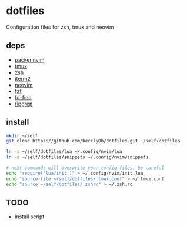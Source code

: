 # dotfiles

Configuration files for zsh, tmux and neovim

## deps
- [packer.nvim](https://github.com/wbthomason/packer.nvim)
- [tmux](https://github.com/tmux/tmux)
- [zsh](https://ohmyz.sh/)
- [iterm2](https://iterm2.com/)
- [neovim](https://neovim.io/)
- [fzf](https://github.com/junegunn/fzf)
- [fd-find](https://github.com/sharkdp/fd)
- [ripgrep](https://github.com/BurntSushi/ripgrep)

## install
```bash
mkdir ~/self
git clone https://github.com/bercly0b/dotfiles.git ~/self/dotfiles

ln -s ~/self/dotfiles/lua ~/.config/nvim/lua
ln -s ~/self/dotfiles/snippets ~/.config/nvim/snippets

# next commands will overwrite your config files. be careful
echo "require('lua/init')" > ~/.config/nvim/init.lua
echo "source-file ~/self/dotfiles/.tmux.conf" > ~/.tmux.conf
echo "source ~/self/dotfiles/.zshrc" > ~/.zsh.rc
```

## TODO
- install script
